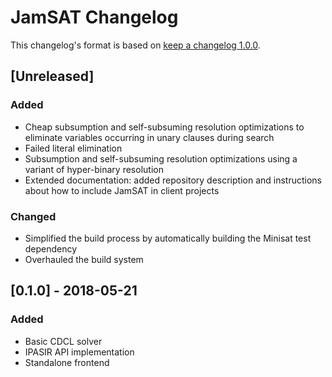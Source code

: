 # JamSAT Changelog

This changelog's format is based on [keep a changelog 1.0.0](https://keepachangelog.com/en/1.0.0/).

## [Unreleased]
### Added
- Cheap subsumption and self-subsuming resolution optimizations to eliminate
  variables occurring in unary clauses during search
- Failed literal elimination
- Subsumption and self-subsuming resolution optimizations using a variant of
  hyper-binary resolution
- Extended documentation: added repository description and instructions about
  how to include JamSAT in client projects

### Changed
- Simplified the build process by automatically building the Minisat
  test dependency
- Overhauled the build system

## [0.1.0] - 2018-05-21
### Added
- Basic CDCL solver
- IPASIR API implementation
- Standalone frontend
